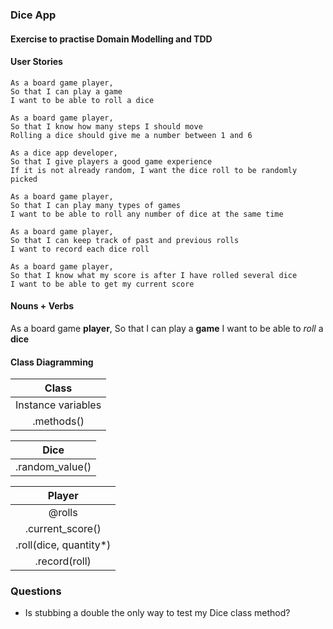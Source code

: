 ### Dice App
#### Exercise to practise Domain Modelling and TDD

#### User Stories
```
As a board game player,
So that I can play a game
I want to be able to roll a dice
```

```
As a board game player,
So that I know how many steps I should move
Rolling a dice should give me a number between 1 and 6
```

```
As a dice app developer,
So that I give players a good game experience
If it is not already random, I want the dice roll to be randomly picked
```

```
As a board game player,
So that I can play many types of games
I want to be able to roll any number of dice at the same time
```

```
As a board game player,
So that I can keep track of past and previous rolls
I want to record each dice roll
```

```
As a board game player,
So that I know what my score is after I have rolled several dice
I want to be able to get my current score
```


#### Nouns + Verbs
As a board game **player**,
So that I can play a **game**
I want to be able to *roll* a **dice**


#### Class Diagramming

| Class              |
|:------------------:|
| Instance variables |
| .methods()         | 


| Dice            | 
|:---------------:|
| .random_value() | <--- Integer (1-6)


| Player                | 
|:---------------------:|
| @rolls                | <--- Array  
| .current_score()      |
| .roll(dice, quantity*)| 
| .record(roll)         |

### Questions 

* Is stubbing a double the only way to test my Dice class method? 